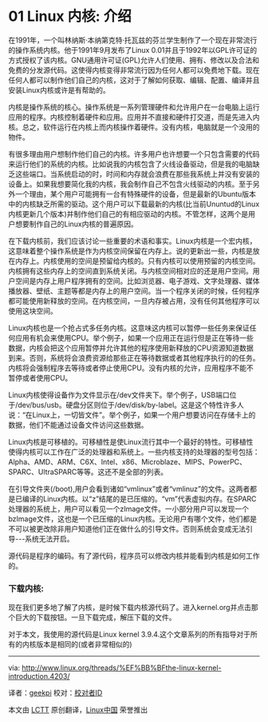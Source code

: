 ﻿01 Linux 内核: 介绍
================================================================================
在1991年，一个叫林纳斯·本纳第克特·托瓦兹的芬兰学生制作了一个现在非常流行的操作系统内核。他于1991年9月发布了Linux 0.01并且于1992年以GPL许可证的方式授权了该内核。GNU通用许可证(GPL)允许人们使用、拥有、修改以及合法和免费的分发源代码。这使得内核变得非常流行因为任何人都可以免费地下载。现在任何人都可以制作他们自己的内核，这对于了解如何获取、编辑、配置、编译并且安装Linux内核或许是有帮助的。

内核是操作系统的核心。操作系统是一系列管理硬件和允许用户在一台电脑上运行应用的程序。内核控制着硬件和应用。应用并不直接和硬件打交道，而是先进入内核。总之，软件运行在内核上而内核操作着硬件。没有内核，电脑就是一个没用的物件。

有很多理由用户想制作他们自己的内核。许多用户也许想要一个只包含需要的代码来运行他们的系统的内核。比如说我的内核包含了火线设备驱动，但是我的电脑缺乏这些端口。当系统启动的时，时间和内存就会浪费在那些我系统上并没有安装的设备上。如果我想要简化我的内核，我会制作自己不包含火线驱动的内核。至于另外一个理由，某个用户可能拥有一台有特殊硬件的设备，但是最新的Ubuntu版本中的内核缺乏所需的驱动。这个用户可以下载最新的内核(比当前Ununtud的Linux内核更新几个版本)并制作他们自己的有相应驱动的内核。不管怎样，这两个是用户想要制作自己的Linux内核的普遍原因。

在下载内核前，我们应该讨论一些重要的术语和事实。Linux内核是一个宏内核，这意味着整个操作系统是作为内核空间保留在内存上。说的更新出一些，内核是放在内存上。内核使用的空间是预留给内核的。只有内核可以使用预留的内核空间。内核拥有这些内存上的空间直到系统关闭。与内核空间相对应的还是用户空间。用户空间是内存上用户程序拥有的空间。比如浏览器、电子游戏、文字处理器、媒体播放器、壁纸、主题等都是内存上的用户空间。当一个程序关闭的时候，任何程序都可能使用新释放的空间。在内核空间，一旦内存被占用，没有任何其他程序可以使用这块空间。

Linux内核也是一个抢占式多任务内核。这意味这内核可以暂停一些任务来保证任何应用有机会来使用CPU。举个例子，如果一个应用正在运行但是正在等待一些数据，内核会把这个应用暂停并允许其他的程序使用新释放的CPU资源知道数据到来。否则，系统将会浪费资源给那些正在等待数据或者其他程序执行的的任务。内核将会强制程序去等待或者停止使用CPU。没有内核的允许，应用程序不能不暂停或者使用CPU。

Linux内核使得设备作为文件显示在/dev文件夹下。举个例子，USB端口位于/dev/bus/usb。硬盘分区则位于/dev/disk/by-label。这是这个特性许多人说：“在Linux上，一切皆文件”。举个例子，如果一个用户想要访问在存储卡上的数据，他们不能通过设备文件访问这些数据。

Linux内核是可移植的。可移植性是使Linux流行其中一个最好的特性。可移植性使得内核可以工作在广泛的处理器和系统上。一些内核支持的处理器的型号包括：Alpha、AMD、ARM、C6X、Intel、x86、Microblaze、MIPS、PowerPC、SPARC、UltraSPARC等等。这还不是全部的列表。

在引导文件夹(/boot),用户会看到诸如“vmlinux”或者“vmlinuz”的文件。这两者都是已编译的Linux内核。以“z”结尾的是已压缩的。“vm”代表虚拟内存。在SPARC处理器的系统上，用户可以看见一个zImage文件。一小部分用户可以发现一个bzImage文件，这也是一个已压缩的Linux内核。无论用户有哪个文件，他们都是不可以被更改除非用户知道他们正在做什么的引导文件。否则系统会变成无法引导---系统无法开启。

源代码是程序的编码。有了源代码，程序员可以修改内核并能看到内核是如何工作的。

### 下载内核: ###

现在我们更多地了解了内核，是时候下载内核源代码了。进入kernel.org并点击那个巨大的下载按钮。一旦下载完成，解压下载的文件。

对于本文，我使用的源代码是Linux kernel 3.9.4.这个文章系列的所有指导对于所有的内核版本是相同的(或者非常相似的)

--------------------------------------------------------------------------------

via: http://www.linux.org/threads/%EF%BB%BFthe-linux-kernel-introduction.4203/

译者：[geekpi](https://github.com/geekpi) 校对：[校对者ID](https://github.com/校对者ID)

本文由 [LCTT](https://github.com/LCTT/TranslateProject) 原创翻译，[Linux中国](http://linux.cn/) 荣誉推出

[1]:https://www.kernel.org/

